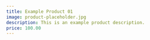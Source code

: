 ```yaml
---
title: Example Product 01
image: product-placeholder.jpg
description: This is an example product description.
price: 100.00
---
```

